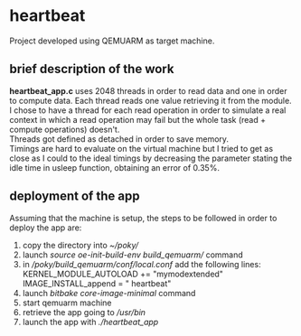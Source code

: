 # heartbeat

Project developed using QEMUARM as target machine.

## brief description of the work
**heartbeat_app.c** uses 2048 threads in order to read data and one in order to compute data.
Each thread reads one value retrieving it from the module. I chose to have a thread for each read operation in order to simulate a real context in which a read operation may fail but the whole task (read + compute operations) doesn't.  
Threads got defined as detached in order to save memory.  
Timings are hard to evaluate on the virtual machine but I tried to get as close as I could to the ideal timings by decreasing the parameter stating the idle time in usleep function, obtaining an error of 0.35%.

## deployment of the app
Assuming that the machine is setup, the steps to be followed in order to deploy the app are: 
  1) copy the directory into _~/poky/_
  2) launch _source oe-init-build-env build_qemuarm/_ command
  3) in _/poky/build_qemuarm/conf/local.conf_ add the following lines:  
  KERNEL_MODULE_AUTOLOAD += "mymodextended"   
  IMAGE_INSTALL_append = " heartbeat" 
  4) launch _bitbake core-image-minimal_ command
  5) start qemuarm machine
  6) retrieve the app going to _/usr/bin_
  7) launch the app with _./heartbeat_app_
